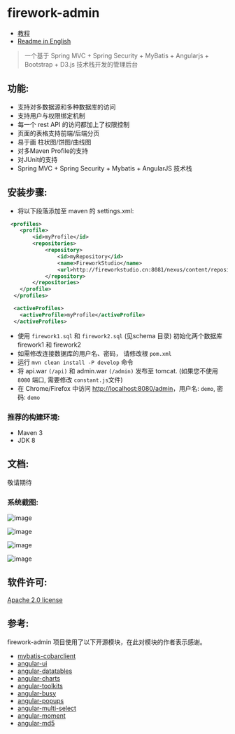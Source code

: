 # firework-admin
- [教程](https://fireworkstudio.github.io/firework-admin/zh/)
- [Readme in English](https://github.com/fireworkstudio/firework-admin/tree/master/README.md)
>一个基于 Spring MVC + Spring Security + MyBatis + Angularjs + Bootstrap + D3.js 技术栈开发的管理后台

## 功能:

* 支持对多数据源和多种数据库的访问
* 支持用户与权限绑定机制
* 每一个 rest API 的访问都加上了权限控制
* 页面的表格支持前端/后端分页
* 易于画 柱状图/饼图/曲线图
* 对多Maven Profile的支持
* 对JUnit的支持
* Spring MVC + Spring Security + Mybatis + AngularJS 技术栈


## 安装步骤:
* 将以下段落添加至 maven 的 settings.xml:

```xml
 <profiles>
    <profile>
        <id>myProfile</id>
        <repositories>
            <repository>
                <id>myRepository</id>
                <name>FireworkStudio</name>
                <url>http://fireworkstudio.cn:8081/nexus/content/repositories/thirdparty</url>
            </repository>
        </repositories>
    </profile>
  </profiles>

  <activeProfiles>
    <activeProfile>myProfile</activeProfile>
  </activeProfiles>
```
* 使用 `firework1.sql` 和 `firework2.sql` (见schema 目录) 初始化两个数据库 firework1 和 firework2
* 如需修改连接数据库的用户名、密码， 请修改根 `pom.xml`
* 运行 `mvn clean install -P develop` 命令
* 将 api.war `(/api)` 和 admin.war `(/admin)` 发布至 tomcat. (如果您不使用 `8080` 端口, 需要修改 `constant.js`文件)
* 在 Chrome/Firefox 中访问 [http://localhost:8080/admin](http://localhost:8080/admin)，用户名: `demo`, 密码: `demo`

### 推荐的构建环境:
* Maven 3
* JDK 8

## 文档:

敬请期待

### 系统截图:
![image](http://7xknr8.com1.z0.glb.clouddn.com/asset/resource/20161007232234.jpg)

![image](http://7xknr8.com1.z0.glb.clouddn.com/asset/resource/20161014111628.jpg)

![image](http://7xknr8.com1.z0.glb.clouddn.com/asset/resource/20161016140309.jpg)

![image](http://7xknr8.com1.z0.glb.clouddn.com/asset/resource/20161016140326.jpg)

## 软件许可:

[Apache 2.0 license](http://opensource.org/licenses/Apache-2.0)

## 参考:

firework-admin 项目使用了以下开源模块，在此对模块的作者表示感谢。

* [mybatis-cobarclient](https://github.com/aqqwiyth/mybatis-cobarclient)
* [angular-ui](https://github.com/angular-ui/bootstrap/)
* [angular-datatables](https://github.com/l-lin/angular-datatables)
* [angular-charts](https://github.com/chinmaymk/angular-charts)
* [angular-toolkits](https://github.com/shaunxu/angular-toolkits)
* [angular-busy](https://github.com/cgross/angular-busy)
* [angular-popups](https://github.com/aui/angular-popups)
* [angular-multi-select](https://github.com/alalonde/angular-multi-select)
* [angular-moment](https://github.com/urish/angular-moment)
* [angular-md5](https://github.com/gdi2290/angular-md5)